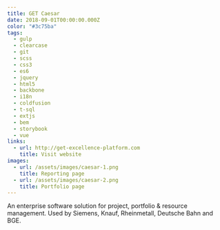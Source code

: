 ```yaml
---
title: GET Caesar
date: 2018-09-01T00:00:00.000Z
color: "#3c75ba"
tags:
  - gulp
  - clearcase
  - git
  - scss
  - css3
  - es6
  - jquery
  - html5
  - backbone
  - i18n
  - coldfusion
  - t-sql
  - extjs
  - bem
  - storybook
  - vue
links:
  - url: http://get-excellence-platform.com
    title: Visit website
images:
  - url: /assets/images/caesar-1.png
    title: Reporting page
  - url: /assets/images/caesar-2.png
    title: Portfolio page
---
```

An enterprise software solution for project, portfolio & resource management. Used by Siemens, Knauf, Rheinmetall, Deutsche Bahn and BGE.
